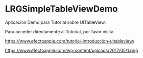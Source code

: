 # LRGSimpleTableViewDemo

Aplicación Demo para Tutorial sobre UITableView.

Para acceder directamente al Tutorial, por favor visita:

https://www.efectoapple.com/tutorial-introduccion-uitableview/

https://www.efectoapple.com/wp-content/uploads/2017/05/1.png
